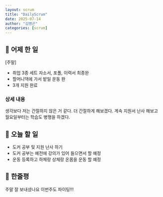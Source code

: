 ```yaml
---
layout: scrum
title: "DailyScrum"
date: 2025-07-14
author: "김병곤"
categories: [scrum]
---
```


## 📝 어제 한 일

[주말]

- 취업 3종 세트 자소서, 포폴, 이력서 최종완
- 할머니댁에 가서 밭일 운동 완
- 3개 지원 완료

### 상세 내용

생각보다 저는 간절하지 않은 거 같다. 더 간절하게 해보겠다.
계속 지원서 난사 해보고 월요일부터는 학습도 병행을 하겠다.

## 🎯 오늘 할 일

- 도커 공부 및 지원 난사 하기
- 도커 공부는 예전에 강의가 있어 들으면서 할 예정
- 운동 등록하고 하체랑 상체랑 온몸을 운동 할 예정

## 💭 한줄평

주말 잘 보내셨나요 이번주도 파이팅!!!
